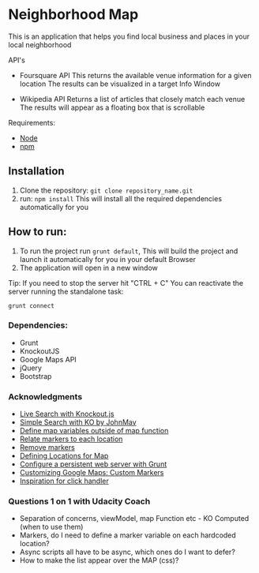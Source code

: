 # Neighborhood Map
This is an application that helps you find local business and places in your local neighborhood

API's

- Foursquare API
This returns the available venue information for a given location
The results can be visualized in a target Info Window

- Wikipedia API
Returns a list of articles that closely match each venue
The results will appear as a floating box that is scrollable

Requirements:
- [Node](https://nodejs.org/en/download/)
- [npm](https://docs.npmjs.com/getting-started/installing-node)


## Installation
1. Clone the repository: `git clone repository_name.git`
2. run: `npm install`
This will install all the required dependencies automatically for you

## How to run:
1. To run the project run `grunt default`, This will build the project and launch it automatically for you in your default Browser
3. The application will open in a new window

Tip: If you need to stop the server hit "CTRL + C"
You can reactivate the server running the standalone task:
```
grunt connect
```

### Dependencies:
- Grunt
- KnockoutJS
- Google Maps API
- jQuery
- Bootstrap


### Acknowledgments

- [Live Search with Knockout.js](http://opensoul.org/2011/06/23/live-search-with-knockoutjs/)
- [Simple Search with KO by JohnMav](http://codepen.io/JohnMav/pen/OVEzWM/)
- [Define map variables outside of map function](https://discussions.udacity.com/t/getting-markers-to-display-on-google-maps/13736/4)
- [Relate markers to each location](https://discussions.udacity.com/t/i-cant-get-the-markers-to-change-based-on-the-search-query/15443/5)
- [Remove markers](https://developers.google.com/maps/documentation/javascript/examples/marker-remove)
- [Defining Locations for Map](https://discussions.udacity.com/t/defining-locations-for-map/33823/5)
- [Configure a persistent web server with Grunt](http://danburzo.ro/grunt/chapters/server/)
- [Customizing Google Maps: Custom Markers](https://developers.google.com/maps/tutorials/customizing/custom-markers#customize_marker_icons_for_different_markers)
- [Inspiration for click handler](https://github.com/tomsmoker/NeighbourhoodMap/blob/master/js/app.js)


### Questions 1 on 1 with Udacity Coach

- Separation of concerns, viewModel, map Function etc - KO Computed (when to use them)
- Markers, do I need to define a marker variable on each hardcoded location?
- Async scripts all have to be async, which ones do I want to defer?
- How to make the list appear over the MAP (css)?
